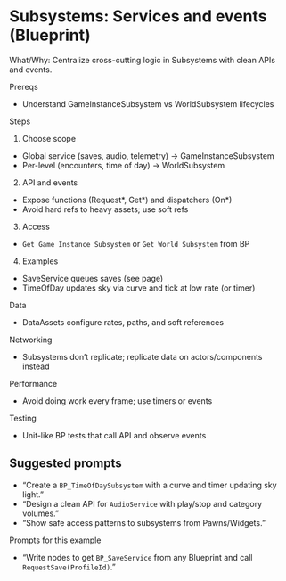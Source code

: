 # Subsystems: Services and events (Blueprint)

What/Why: Centralize cross-cutting logic in Subsystems with clean APIs and events.

Prereqs

- Understand GameInstanceSubsystem vs WorldSubsystem lifecycles

Steps

1) Choose scope
- Global service (saves, audio, telemetry) → GameInstanceSubsystem
- Per-level (encounters, time of day) → WorldSubsystem

2) API and events
- Expose functions (Request*, Get*) and dispatchers (On*)
- Avoid hard refs to heavy assets; use soft refs

3) Access
- `Get Game Instance Subsystem` or `Get World Subsystem` from BP

4) Examples
- SaveService queues saves (see page)
- TimeOfDay updates sky via curve and tick at low rate (or timer)

Data

- DataAssets configure rates, paths, and soft references

Networking

- Subsystems don’t replicate; replicate data on actors/components instead

Performance

- Avoid doing work every frame; use timers or events

Testing

- Unit-like BP tests that call API and observe events

## Suggested prompts

- “Create a `BP_TimeOfDaySubsystem` with a curve and timer updating sky light.”
- “Design a clean API for `AudioService` with play/stop and category volumes.”
- “Show safe access patterns to subsystems from Pawns/Widgets.”

Prompts for this example

- “Write nodes to get `BP_SaveService` from any Blueprint and call `RequestSave(ProfileId)`.”
